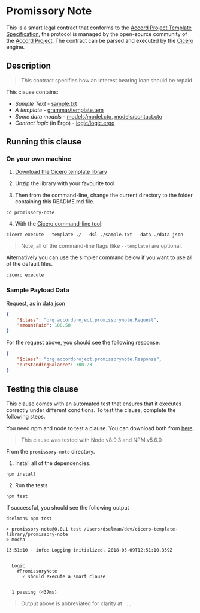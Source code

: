 # Promissory Note

This is a smart legal contract that conforms to the [Accord Project Template Specification](https://docs.google.com/document/d/1UacA_r2KGcBA2D4voDgGE8jqid-Uh4Dt09AE-shBKR0), the protocol is managed by the open-source community of the [Accord Project](https://accordproject.org). The contract can be parsed and executed by the [Cicero](https://github.com/accordproject/cicero) engine.

## Description

> This contract specifies how an interest bearing loan should be repaid.

This clause contains:
- *Sample Text* - [sample.txt](sample.txt)
- *A template* - [grammar/template.tem](grammar/template.tem)
- *Some data models* - [models/model.cto](models/model.cto), [models/contact.cto](models/contact.cto)
- *Contact logic* (in Ergo) - [logic/logic.ergo](lib/logic.ergo)

## Running this clause

### On your own machine

1. [Download the Cicero template library](https://github.com/accordproject/cicero-template-library/archive/master.zip)

2. Unzip the library with your favourite tool

3. Then from the command-line, change the current directory to the folder containing this README.md file.
```
cd promissory-note
```
4. With the [Cicero command-line tool](https://github.com/accordproject/cicero#installation):
```
cicero execute --template ./ --dsl ./sample.txt --data ./data.json
```
> Note, all of the command-line flags (like `--template`) are optional.

Alternatively you can use the simpler command below if you want to use all of the default files.
```
cicero execute
```

### Sample Payload Data


Request, as in [data.json](https://github.com/accordproject/cicero-template-library/blob/master/promissory-note/data.json)
```json
{
    "$class": "org.accordproject.promissorynote.Request",
    "amountPaid": 100.50
}
```

For the request above, you should see the following response:
```json
{
    "$class": "org.accordproject.promissorynote.Response",
    "outstandingBalance": 300.23
}
```


## Testing this clause

This clause comes with an automated test that ensures that it executes correctly under different conditions. To test the clause, complete the following steps.

You need npm and node to test a clause. You can download both from [here](https://nodejs.org/).

> This clause was tested with Node v8.9.3 and NPM v5.6.0

From the `promissory-note` directory.

1. Install all of the dependencies.
```
npm install
```

2. Run the tests
```
npm test
```
If successful, you should see the following output
```
dselman$ npm test

> promissory-note@0.0.1 test /Users/dselman/dev/cicero-template-library/promissory-note
> mocha

13:51:10 - info: Logging initialized. 2018-05-09T12:51:10.359Z


  Logic
    #PromissoryNote
      ✓ should execute a smart clause


  1 passing (437ms)

```
> Output above is abbreviated for clarity at `...`
